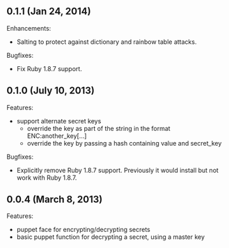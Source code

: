 ## 0.1.1 (Jan 24, 2014)

Enhancements:
  - Salting to protect against dictionary and rainbow table attacks.

Bugfixes:
  - Fix Ruby 1.8.7 support.

## 0.1.0 (July 10, 2013)

Features:

  - support alternate secret keys
    - override the key as part of the string in the format ENC:another_key[...]
    - override the key by passing a hash containing value and secret_key

Bugfixes:

  - Explicitly remove Ruby 1.8.7 support.  Previously it would install but not work with Ruby 1.8.7.

## 0.0.4 (March 8, 2013)

Features:

  - puppet face for encrypting/decrypting secrets
  - basic puppet function for decrypting a secret, using a master key
